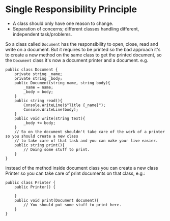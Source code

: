 ﻿# Single Responsibility Principle

- A class should only have one reason to change.
- Separation of concerns; different classes handling different, independent task/problems.

So a class called `Document` has the responsibility to open, close, read and write on a document.
But it requires to be printed so the bad approach it's to create a new method on the same class to get the printed document, so the `Document` class it's now a document printer and a document. e.g.

    public class Document {
        private string _name;
        private string _body;
        public Document(string name, string body){
            _name = name;
            _body = body;
        }
        public string read(){
            Console.WriteLine($"Title {_name}");
            Console.WriteLine(body);
        }
        public void write(string text){
            _body += body;
        }
        // So on the document shouldn't take care of the work of a printer so you should create a new class 
        // to take care of that task and you can make your live easier.
        public string print(){
            // Doing some stuff to print.
        }
    }
    
instead of the method inside document class you can create a new class Printer so you can take care of print documents on that class, e.g.:

    public class Printer {
        public Printer() {   
            
        }
        public void print(Document document){
            // You should put some stuff to print here.
        }
    }